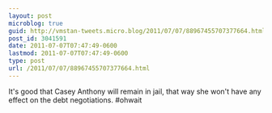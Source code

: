 ```yaml
---
layout: post
microblog: true
guid: http://vmstan-tweets.micro.blog/2011/07/07/88967455707377664.html
post_id: 3041591
date: 2011-07-07T07:47:49-0600
lastmod: 2011-07-07T07:47:49-0600
type: post
url: /2011/07/07/88967455707377664.html
---
```

It's good that Casey Anthony will remain in jail, that way she won't have any effect on the debt negotiations. #ohwait
